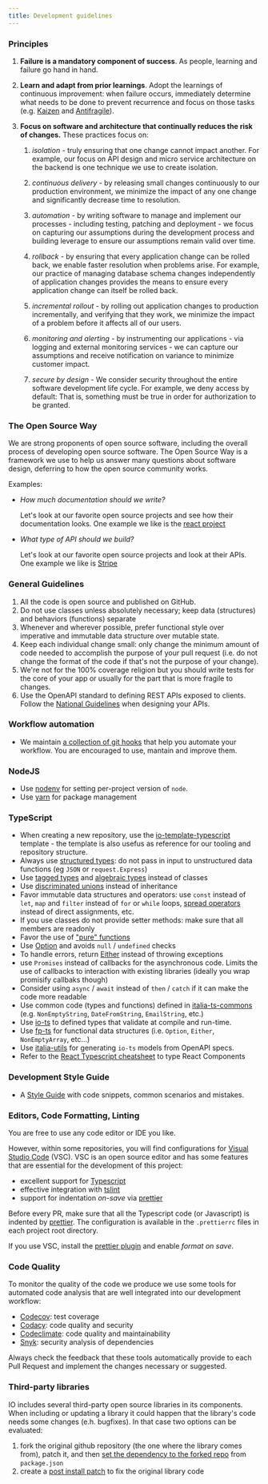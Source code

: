 ```yaml
---
title: Development guidelines
---
```


### Principles

1. **Failure is a mandatory component of success**. As people, learning and failure go hand in hand.

1. **Learn and adapt from prior learnings**. Adopt the learnings of continuous improvement: when failure occurs, immediately determine what needs to be done to prevent recurrence and focus on those tasks (e.g. [Kaizen](https://en.wikipedia.org/wiki/Kaizen) and [Antifragile](https://en.wikipedia.org/wiki/Antifragile)).

1. **Focus on software and architecture that continually reduces the risk of changes.** These practices focus on:

   1. _isolation_ - truly ensuring that one change cannot impact another. For example, our focus on API design and micro service architecture on the backend is one technique we use to create isolation.

   1. _continuous delivery_ - by releasing small changes continuously to our production environment, we minimize the impact of any one change and significantly decrease time to resolution.

   1. _automation_ - by writing software to manage and implement our processes - including testing, patching and deployment - we focus on capturing our assumptions during the development process and building leverage to ensure our assumptions remain valid over time.

   1. _rollback_ - by ensuring that every application change can be rolled back, we enable faster resolution when problems arise. For example, our practice of managing database schema changes independently of application changes provides the means to ensure every application change can itself be rolled back.

   1. _incremental rollout_ - by rolling out application changes to production incrementally, and verifying that they work, we minimize the impact of a problem before it affects all of our users.

   1. _monitoring and alerting_ - by instrumenting our applications - via logging and external monitoring services - we can capture our assumptions and receive notification on variance to minimize customer impact.

   1. _secure by design_ - We consider security throughout the entire software development life cycle. For example, we deny access by default: That is, something must be true in order for authorization to be granted.

### The Open Source Way

We are strong proponents of open source software, including the overall process of developing open source software. The Open Source Way is a framework we use to help us answer many questions about software design, deferring to how the open source community works.

Examples:

- _How much documentation should we write?_

  Let's look at our favorite open source projects and see how their documentation looks. One example we like is the [react project](https://facebook.github.io/react/)

- _What type of API should we build?_

  Let's look at our favorite open source projects and look at their APIs. One example we like is [Stripe](https://stripe.com/docs/api)

### General Guidelines

1. All the code is open source and published on GitHub.
1. Do not use classes unless absolutely necessary; keep data (structures) and behaviors (functions) separate
1. Whenever and wherever possible, prefer functional style over imperative and immutable data structure over mutable state.
1. Keep each individual change small: only change the minimum amount of code needed to accomplish the purpose of your pull request (i.e. do not change the format of the code if that's not the purpose of your change).
1. We're not for the 100% coverage religion but you should write tests for the core of your app or usually for the part that is more fragile to changes.
1. Use the OpenAPI standard to defining REST APIs exposed to clients. Follow the [National Guidelines](https://docs.italia.it/italia/piano-triennale-ict/lg-modellointeroperabilita-docs/it/bozza/doc/profili-di-interazione/regole-comuni-rest-soap.html#formato-dei-dati) when designing your APIs.

### Workflow automation

- We maintain [a collection of git hooks](https://github.com/pagopa/git-hooks) that help you automate your workflow. You are encouraged to use, mantain and improve them.

### NodeJS

- Use [nodenv](https://github.com/nodenv/nodenv) for setting per-project version of `node`.
- Use [yarn](https://yarnpkg.com/) for package management

### TypeScript

- When creating a new repository, use the [io-template-typescript](https://github.com/teamdigitale/io-template-typescript) template - the template is also usefus as reference for our tooling and repository structure.
- Always use [structured types](https://github.com/gcanti/io-ts): do not pass in input to unstructured data functions (eg `JSON` or `request.Express`)
- Use [tagged types](https://blog.mariusschulz.com/2016/11/03/typescript-2-0-tagged-union-types) and [algebraic types](https://stackoverflow.com/questions/33915459/algebraic-data-types-in-typescript) instead of classes
- Use [discriminated unions](http://www.typescriptlang.org/docs/handbook/advanced-types.html#discriminated-unions) instead of inheritance
- Favor immutable data structures and operators: use `const` instead of `let`, `map` and `filter` instead of `for` or `while` loops, [spread operators](https://davidwalsh.name/merge-objects) instead of direct assignments, etc.
- If you use classes do not provide setter methods: make sure that all members are readonly
- Favor the use of ["pure" functions](https://medium.com/@jamesjefferyuk/javascript-what-are-pure-functions-4d4d5392d49c)
- Use [Option](https://github.com/gcanti/fp-ts/blob/master/src/Option.ts) and avoids `null` / `undefined` checks
- To handle errors, return [Either](https://github.com/gcanti/fp-ts/blob/master/src/Either.ts) instead of throwing exceptions
- use `Promises` instead of callbacks for the asynchronous code. Limits the use of callbacks to interaction with existing libraries (ideally you wrap promisify callbaks though)
- Consider using `async` / `await` instead of `then` / `catch` if it can make the code more readable
- Use common code (types and functions) defined in [italia-ts-commons](https://github.com/teamdigitale/italia-ts-commons) (e.g. `NonEmptyString`, `DateFromString`, `EmailString`, etc.)
- Use [io-ts](https://github.com/gcanti/io-ts) to defined types that validate at compile and run-time.
- Use [fp-ts](https://github.com/gcanti/fp-ts) for functional data structures (i.e. `Option`, `Either`, `NonEmptyArray`, etc...)
- Use [italia-utils](https://github.com/teamdigitale/italia-utils) for generating `io-ts` models from OpenAPI specs.
- Refer to the [React Typescript cheatsheet](https://github.com/typescript-cheatsheets/react-typescript-cheatsheet) to type React Components

### Development Style Guide

- A [Style Guide](development-styleguide.md) with code snippets, common scenarios and mistakes.

### Editors, Code Formatting, Linting

You are free to use any code editor or IDE you like.

However, within some repositories, you will find configurations
for [Visual Studio Code](https://code.visualstudio.com/) (VSC).
VSC is an open source editor and has some features that are essential for the development of this project:

- excellent support for [Typescript](http://www.typescriptlang.org)
- effective integration with [tslint](https://palantir.github.io/tslint/)
- support for indentation _on-save_ via [prettier](https://github.com/prettier/prettier)

Before every PR, make sure that all the Typescript code (or Javascript)
is indented by [prettier](https://github.com/prettier/prettier).
The configuration is available in the `.prettierrc` files in each
project root directory.

If you use VSC, install the [prettier plugin](https://marketplace.visualstudio.com/items?itemName=esbenp.prettier-vscode) and enable _format on save_.

### Code Quality

To monitor the quality of the code we produce we use some tools
for automated code analysis that are well integrated into our development
workflow:

- [Codecov](https://codecov.io): test coverage
- [Codacy](https://www.codacy.com/): code quality and security
- [Codeclimate](https://codeclimate.com): code quality and maintainability
- [Snyk](https://snyk.io): security analysis of dependencies

Always check the feedback that these tools automatically provide to each
Pull Request and implement the changes necessary or suggested.

### Third-party libraries

IO includes several third-party open source libraries in its components. When including or updating a library it could happen that the library's code needs some changes (e.h. bugfixes). In that case two options can be evaluated:

1. fork the original github repository (the one where the library comes from), patch it, and then [set the dependency to the forked repo](https://docs.npmjs.com/files/package.json#github-urls) from `package.json`
2. create a [post install patch](https://www.npmjs.com/package/patch-package) to fix the original library code
